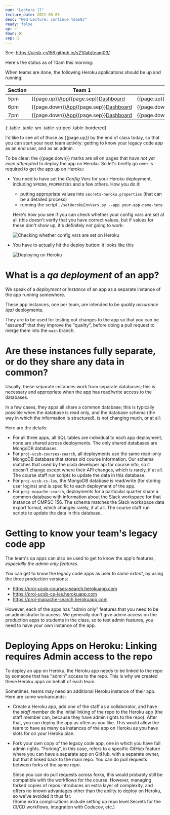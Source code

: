 ```yaml
---
num: "Lecture 17"
lecture_date: 2021-05-05
desc: "Wed Lecture: continue team03"
ready: false
up: ✅ 
down: ❌
sep: 🔸
---
```


See: <https://ucsb-cs156.github.io/s21/lab/team03/>

Here's the status as of 10am this morning:

When teams are done, the following Heroku applications should be
up and running:

| Section | Team 1 | Team 2 | Team 3 | Team 4 |
|---------|--------|--------|--------|--------|
| 5pm | {{page.up}}[App](https://cs156-s21-team-5pm-1-courses.herokuapp.com){{page.sep}}[Dashboard](https://dashboard.heroku.com/apps/cs156-s21-team-5pm-1-courses) | {{page.up}}[App](https://cs156-s21-team-5pm-2-courses.herokuapp.com){{page.sep}}[Dashboard](https://dashboard.heroku.com/apps/cs156-s21-team-5pm-2-courses) | {{page.down}}[App](https://cs156-s21-team-5pm-3-courses.herokuapp.com){{page.sep}}[Dashboard](https://dashboard.heroku.com/apps/cs156-s21-team-5pm-3-courses) | {{page.down}}[App](https://cs156-s21-team-5pm-4-courses.herokuapp.com){{page.sep}}[Dashboard](https://dashboard.heroku.com/apps/cs156-s21-team-5pm-4-courses) | 
| 6pm | {{page.down}}[App](https://cs156-s21-team-6pm-1-las.herokuapp.com){{page.sep}}[Dashboard](https://dashboard.heroku.com/apps/cs156-s21-team-6pm-1-las) | {{page.down}}[App](https://cs156-s21-team-6pm-2-las.herokuapp.com){{page.sep}}[Dashboard](https://dashboard.heroku.com/apps/cs156-s21-team-6pm-2-las) | {{page.up}}[App](https://cs156-s21-team-6pm-3-las.herokuapp.com){{page.sep}}[Dashboard](https://dashboard.heroku.com/apps/cs156-s21-team-6pm-3-las) | {{page.down}}[App](https://cs156-s21-team-6pm-4-las.herokuapp.com){{page.sep}}[Dashboard](https://dashboard.heroku.com/apps/cs156-s21-team-6pm-4-las) | 
| 7pm | {{page.down}}[App](https://cs156-s21-team-7pm-1-mapache.herokuapp.com){{page.sep}}[Dashboard](https://dashboard.heroku.com/apps/cs156-s21-team-7pm-1-mapache) | {{page.down}}[App](https://cs156-s21-team-7pm-2-mapache.herokuapp.com){{page.sep}}[Dashboard](https://dashboard.heroku.com/apps/cs156-s21-team-7pm-2-mapache) | {{page.down}}[App](https://cs156-s21-team-7pm-3-mapache.herokuapp.com){{page.sep}}[Dashboard](https://dashboard.heroku.com/apps/cs156-s21-team-7pm-3-mapache) | {{page.down}}[App](https://cs156-s21-team-7pm-4-mapache.herokuapp.com){{page.sep}}[Dashboard](https://dashboard.heroku.com/apps/cs156-s21-team-7pm-4-mapache) | 
{:.table .table-sm .table-striped .table-bordered}

I'd like to see all of those as {{page.up}} by the end of class today, so that you can start your next team activity: getting to know your legacy code app as an end user, and as an admin.

To be clear: the {{page.down}} marks are all on pages that *have not yet even attempted* to deploy the app on Heroku.  So let's briefly go over is required to get the app up on Heroku:

* You need to have set the *Config Vars* for your Heroku deployment, including `SPRING_PROPERTIES` and a few others.  How you do it:
  - putting appropriate values into `secrets-heroku.properties` (that can be a detailed process)
  - running the script `./setHerokuEnvVars.py --app your-app-name-here`

  Here's how you see if you can check whether your config vars are set at all (this doesn't verify that you have correct values, but if values for these
  *don't* show up, it's 
  definitely *not* going to work:
  
  ![Checking whether config vars are set on Heroku](are_config_vars_set.gif)

* You have to actually hit the deploy button: it looks like this

  ![Deploying on Heroku](deploy-heroku-app.gif)

    
# What is a *qa deployment* of an app?

We speak of a *deployment* or *instance* of an app as a separate instance of the app running somewhere.

These app instances, one per team, are intended to be *quality assurance (qa)* deployments. 

They are to be used for testing out changes to the app so that you can be "assured" 
that they improve the "quality", before doing a pull request to merge them into the `main` branch.

# Are these instances fully separate, or do they share any data in common?

Usually, these separate instances work from separate databases; this is necessary and appropriate when
the app has read/write access to the databases.

In a few cases, they apps all share a common database; this is typically possible when the database is read only,
and the database schema (the way in which the information is structured), is not changing much, or at all:
  
Here are the details:
- For all three apps, all SQL tables are individual to each app deployment; none are shared across deployments. The only shared databases are MongoDB databases.
- For `proj-ucsb-courses-search`, all deployments use the same read-only MongoDB database that stores old course
  information.  Our schema matches that used by the ucsb developer api for course info, so it doesn't 
  change except where their API changes, which is rarely, if at all.  The course staff run scripts to update
  the data in this database. 
- For `proj-ucsb-cs-las`, the MongoDB database is read/write (for storing user logins) and is specific to 
  each deployment of the app.
- For `proj-mapache-search`, deployments for a particular quarter share a common database with information
  about the Slack workspace for that instance of CMPSC 156.    The schema matches the Slack workspace
  data export format, which changes rarely, if at all.   The course staff run scripts to update
  the data in this database.

# Getting to know your team's legacy code app

The team's qa apps can also be used to get to know the app's features, *especially the admin only features*.

You can get to know the legacy code apps as user to *some extent*, by using the three production versions:
* <https://proj-ucsb-courses-search.herokuapp.com>
* <https://proj-ucsb-cs-las.herokuapp.com>
* <https://proj-mapache-search.herokuapp.com>

However, each of the apps has "admin only" features that you need to be an administrator to access.  We generally don't give admin access on the production apps to students in the class, so to test admin features, you need to have your own instance of the app.

# Deploying Apps on Heroku: Linking requires Admin access to the repo

To deploy an  app on Heroku, the Heroku app needs to be linked to the repo by someone that has "admin" access to the repo.   This is why we created these Heroku apps on behalf of each team.   

Sometimes, teams may need an additional Heroku instance of their app.  
Here are some workarounds:

* Create a Heroku app, add one of the staff as a collaborator, and have the *staff member* do the initial
  linking of the repo to the Heroku app (the staff member can, because they have admin rights to the repo).
  After that, you can deploy the app as often as you like.   This would allow the team to have as many
  qa instances of the app on Heroku as you have slots for on your Heroku plan.
  
* Fork your own copy of the legacy code app, one in which you have full admin rights.  "Forking", in this case,
  refers to a specific GitHub feature where you can have a separate app on GitHub, with a separate owner,
  but that it linked back to the main repo.   You can do pull requests between forks of the same repo.
  
  Since you can do pull requests across forks, this would probably still be compatible with the workflows
  for the course.  However, managing forked copies of repos introduces an 
  extra layer of complexity, and offers no known advantages other than the ability to deploy on Heroku, so
  we've avoided it thus far.  
  (Some extra complications include setting up repo level Secrets for the CI/CD workflows, integration with Codecov, etc.)
